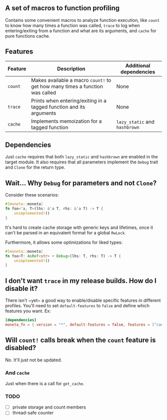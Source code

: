 ## A set of macros to function profiling
Contains some convenient macros to analyze function execution, like `count` to know how many times a function was called, `trace` to log when entering/exiting from a function and what are its arguments, and `cache` for pure functions cache.


## Features
| Feature | Description | Additional dependencies |
| ------- | ----------- | ----------------------- |
| `count` | Makes available a macro `count!` to get how many times a function was called | None |
| `trace` | Prints when entering/exiting in a tagged function and its arguments | None |
| `cache` | Implements memoization for a tagged function | `lazy_static` and `hashbrown` |

## Dependencies
Just `cache` requires that both `lazy_static` and `hashbrown` are enabled in the target module. It also requires that all parameters implement the `Debug` trait and `Clone` for the return type.

## Wait... Why `Debug` for parameters and not `Clone`?
Consider these scenarios:
```rust
#[moneta::moneta]
fn foo<'a, T>(lhs: &'a T, rhs: &'a T) -> T {
    unimplemented!()
}
```
It's hard to create cache storage with generic keys and lifetimes, once it can't be parsed in an equivalent format for a global `RwLock`.

Furthermore, it allows some optimizations for liked types:
```rust
#[moneta::moneta]
fn foo<T: AsRef<str> + Debug>(lhs: T, rhs: T) -> T {
    unimplemented!()
}
```

## I don't want `trace` in my release builds. How do I disable it?
There isn't ~yet~ a good way to enable/disable specific features in different profiles. You'll need to set `default-features` to `false` and define which features you want. Ex:
```toml 
[dependencies]
moneta_fn = { version = "*", default-features = false, features = ["cache", "count", "time"] }
```

## Will `count!` calls break when the `count` feature is disabled?
No. It'll just not be updated.

### And `cache`
Just when there is a call for `get_cache`.

### TODO
- [ ] private storage and count members
- [ ] thread-safe counter
